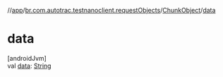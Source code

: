 //[app](../../../index.md)/[br.com.autotrac.testnanoclient.requestObjects](../index.md)/[ChunkObject](index.md)/[data](data.md)

# data

[androidJvm]\
val [data](data.md): [String](https://kotlinlang.org/api/latest/jvm/stdlib/kotlin/-string/index.html)
